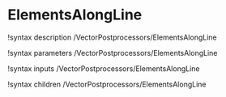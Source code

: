 <!-- MOOSE Documentation Stub: Remove this when content is added. -->

# ElementsAlongLine

!syntax description /VectorPostprocessors/ElementsAlongLine

!syntax parameters /VectorPostprocessors/ElementsAlongLine

!syntax inputs /VectorPostprocessors/ElementsAlongLine

!syntax children /VectorPostprocessors/ElementsAlongLine
